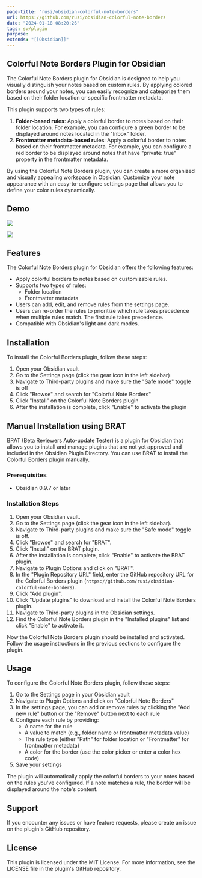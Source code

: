 ```yaml
---
page-title: "rusi/obsidian-colorful-note-borders"
url: https://github.com/rusi/obsidian-colorful-note-borders
date: "2024-01-18 08:20:26"
tags: sw/plugin
purpose:
extends: "[[Obsidian]]"
---
```


## Colorful Note Borders Plugin for Obsidian

The Colorful Note Borders plugin for Obsidian is designed to help you visually distinguish your notes based on custom rules. By applying colored borders around your notes, you can easily recognize and categorize them based on their folder location or specific frontmatter metadata.

This plugin supports two types of rules:

1.  **Folder-based rules**: Apply a colorful border to notes based on their folder location. For example, you can configure a green border to be displayed around notes located in the "Inbox" folder.
2.  **Frontmatter metadata-based rules**: Apply a colorful border to notes based on their frontmatter metadata. For example, you can configure a red border to be displayed around notes that have "private: true" property in the frontmatter metadata.

By using the Colorful Note Borders plugin, you can create a more organized and visually appealing workspace in Obsidian. Customize your note appearance with an easy-to-configure settings page that allows you to define your color rules dynamically.

## Demo

[![](https://raw.githubusercontent.com/rusi/obsidian-colorful-note-borders/master/assets/ColorfulNoteBordersDemov0.3.gif)](https://raw.githubusercontent.com/rusi/obsidian-colorful-note-borders/master/assets/ColorfulNoteBordersDemov0.3.gif)

[![](https://raw.githubusercontent.com/rusi/obsidian-colorful-note-borders/master/assets/PopupWindow.png)](https://raw.githubusercontent.com/rusi/obsidian-colorful-note-borders/master/assets/PopupWindow.png)

## Features

The Colorful Note Borders plugin for Obsidian offers the following features:

-   Apply colorful borders to notes based on customizable rules.
-   Supports two types of rules:
    -   Folder location
    -   Frontmatter metadata
-   Users can add, edit, and remove rules from the settings page.
-   Users can re-order the rules to prioritize which rule takes precedence when multiple rules match. The first rule takes precedence.
-   Compatible with Obsidian's light and dark modes.

## Installation

To install the Colorful Borders plugin, follow these steps:

1.  Open your Obsidian vault
2.  Go to the Settings page (click the gear icon in the left sidebar)
3.  Navigate to Third-party plugins and make sure the "Safe mode" toggle is off
4.  Click "Browse" and search for "Colorful Note Borders"
5.  Click "Install" on the Colorful Note Borders plugin
6.  After the installation is complete, click "Enable" to activate the plugin

## Manual Installation using BRAT

BRAT (Beta Reviewers Auto-update Tester) is a plugin for Obsidian that allows you to install and manage plugins that are not yet approved and included in the Obsidian Plugin Directory. You can use BRAT to install the Colorful Borders plugin manually.

### Prerequisites

-   Obsidian 0.9.7 or later

### Installation Steps

1.  Open your Obsidian vault.
2.  Go to the Settings page (click the gear icon in the left sidebar).
3.  Navigate to Third-party plugins and make sure the "Safe mode" toggle is off.
4.  Click "Browse" and search for "BRAT".
5.  Click "Install" on the BRAT plugin.
6.  After the installation is complete, click "Enable" to activate the BRAT plugin.
7.  Navigate to Plugin Options and click on "BRAT".
8.  In the "Plugin Repository URL" field, enter the GitHub repository URL for the Colorful Borders plugin (`https://github.com/rusi/obsidian-colorful-note-borders`).
9.  Click "Add plugin".
10.  Click "Update plugins" to download and install the Colorful Note Borders plugin.
11.  Navigate to Third-party plugins in the Obsidian settings.
12.  Find the Colorful Note Borders plugin in the "Installed plugins" list and click "Enable" to activate it.

Now the Colorful Note Borders plugin should be installed and activated. Follow the usage instructions in the previous sections to configure the plugin.

## Usage

To configure the Colorful Note Borders plugin, follow these steps:

1.  Go to the Settings page in your Obsidian vault
2.  Navigate to Plugin Options and click on "Colorful Note Borders"
3.  In the settings page, you can add or remove rules by clicking the "Add new rule" button or the "Remove" button next to each rule
4.  Configure each rule by providing:
    -   A name for the rule
    -   A value to match (e.g., folder name or frontmatter metadata value)
    -   The rule type (either "Path" for folder location or "Frontmatter" for frontmatter metadata)
    -   A color for the border (use the color picker or enter a color hex code)
5.  Save your settings

The plugin will automatically apply the colorful borders to your notes based on the rules you've configured. If a note matches a rule, the border will be displayed around the note's content.

## Support

If you encounter any issues or have feature requests, please create an issue on the plugin's GitHub repository.

## License

This plugin is licensed under the MIT License. For more information, see the LICENSE file in the plugin's GitHub repository.